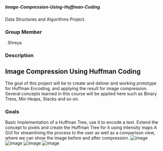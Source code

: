 ##### Image-Compression-Using-Huffman-Coding
Data Structures and Algorithms Project.

### Group Member
. Shreya

### Description

## Image Compression Using Huffman Coding

The goal of this project will be to create and deliver and working prototype for Huffman Encoding, and applying the result for image compression. Several concepts learned in this course will be applied here such as Binary Tress, Min Heaps, Stacks and so on. 

### Goals

Basic Implementation of a Huffman Tree, use it to encode a text.
Extend the concept to pixels and create the Huffman Tree for it using intensity maps
A GUI for streamlining the process to the user as well as a comparison view, where we can show the image before and after compression.
![image](https://user-images.githubusercontent.com/63296631/189532776-6a04268f-741f-4682-84fb-fff5654bde1b.png)
![image](https://user-images.githubusercontent.com/63296631/189532823-c281e5a5-c252-4d5c-9c46-23142bdbff9c.png)
![image](https://user-images.githubusercontent.com/63296631/189532877-f4ee6a40-9ead-4735-a35a-41f65191fb38.png)
![image](https://user-images.githubusercontent.com/63296631/189532902-00ed2cce-9c88-49bf-a5a7-201cd34f459f.png)
